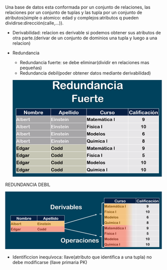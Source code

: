 
Una base de datos esta conformada por un conjunto de relaciones, las relaciones por un conjunto de tuplas y las tupla por un conjunto de atributos(simple o atomico: edad y complejos:atributos q pueden dividirse:dirección(calle,...)).

- Derivabilidad: relacion es derivable si podemos obtener sus atributos de otra parte.(derivar de un conjunto de dominios una tupla y luego a una relacion)
- Redundancia
  - Redundancia fuerte: se debe eliminar(dividir en relaciones mas pequeñas)
  - Redundancia debil(poder obtener datos mediante derivabilidad)
  
  ![Redundancia fuerte](https://raw.githubusercontent.com/jhonPariona/images/master/udemy/rfuerte.png)
  
REDUNDANCIA DEBIL

  ![Redundancia debil](https://raw.githubusercontent.com/jhonPariona/images/master/udemy/red%20debil.png)
  
- Identificcion inequívoca: llave(atributo que identifica a una tupla) no debe modificarse (llave primaria PK)
